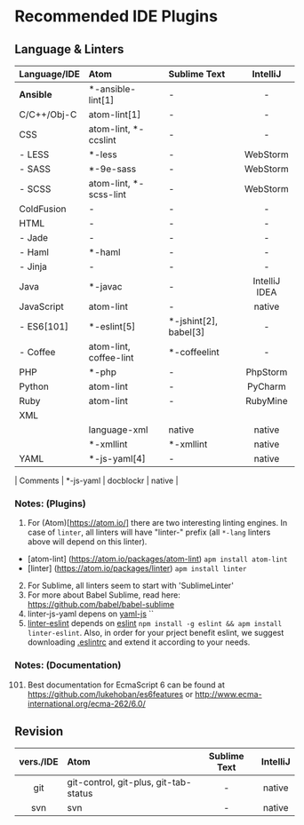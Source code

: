 # Recommended IDE Plugins

## Language &amp; Linters

| Language/IDE | Atom                        | Sublime Text          | IntelliJ |
| ------------ | :-------------------------- | :-------------------- | :------: |
| **Ansible**  | *-ansible-lint[1]           | -                     | -        |
| C/C++/Obj-C  | atom-lint[1]                | -                     | -        |
| CSS          | atom-lint, *-ccslint        | -                     | -        |
| - LESS       | *-less                      | -                     | WebStorm |
| - SASS       | *-9e-sass                   | -                     | WebStorm |
| - SCSS       | atom-lint, *-scss-lint      | -                     | WebStorm |
| ColdFusion   | -                           | -                     | -        |
| HTML         | -                           | -                     | -        |
|  - Jade      | -                           | -                     | -        |
|  - Haml      | *-haml                      | -                     | -        |
|  - Jinja     | -                           | -                     | -        |
| Java         | *-javac                     | -                     | IntelliJ IDEA     |
| JavaScript   | atom-lint                   | -                     | native   |
|  - ES6[101]  | *-eslint[5]                 | *-jshint[2], babel[3] | -        |
|  - Coffee    | atom-lint, coffee-lint      | *-coffeelint          | -        |
| PHP          | *-php                       | -                     | PhpStorm |
| Python       | atom-lint                   | -                     | PyCharm  |
| Ruby         | atom-lint                   | -                     | RubyMine |
| XML          |                             |                       |          |
|              | language-xml                | native                | native   |
|              | *-xmllint                   | *-xmllint | native    |          |
| YAML         | *-js-yaml[4]                | -                     | native   |

| Comments     | *-js-yaml                   | docblockr             | native   |

### Notes: (Plugins) ###

1. For (Atom)[https://atom.io/] there are two interesting linting engines. In case of `linter`, all linters will have "linter-" prefix (all `*-lang` linters above will depend on this linter).
  * [atom-lint] (https://atom.io/packages/atom-lint) `apm install atom-lint`
  * [linter] (https://atom.io/packages/linter) `apm install linter`
2. For Sublime, all linters seem to start with 'SublimeLinter'
3. For more about Babel Sublime, read here: https://github.com/babel/babel-sublime
4. linter-js-yaml depens on [yaml-js](https://github.com/connec/yaml-js) ``
5. [linter-eslint](https://atom.io/packages/linter-eslint) depends on [eslint](https://www.npmjs.com/package/eslint) `npm install -g eslint && apm install linter-eslint`. 
Also, in order for your prject benefit eslint, we suggest downloading [.eslintrc](../../../raw/master/.eslintrc) and extend it according to your needs.


### Notes: (Documentation) ###

101. Best documentation for EcmaScript 6 can be found at https://github.com/lukehoban/es6features or http://www.ecma-international.org/ecma-262/6.0/

## Revision

| vers./IDE | Atom                                  | Sublime Text | IntelliJ |
| :-------: | :------------------------------------ | :----------: | :------: |
| git       | git-control, git-plus, git-tab-status | -            |  native  |
| svn       | svn                                   | -            |  native  |
